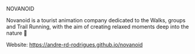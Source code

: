 NOVANOID

Novanoid is a tourist animation company dedicated to the Walks, groups and Trail Running, with the aim of creating relaxed moments deep into the nature 🌲

Website: https://andre-rd-rodrigues.github.io/novanoid
